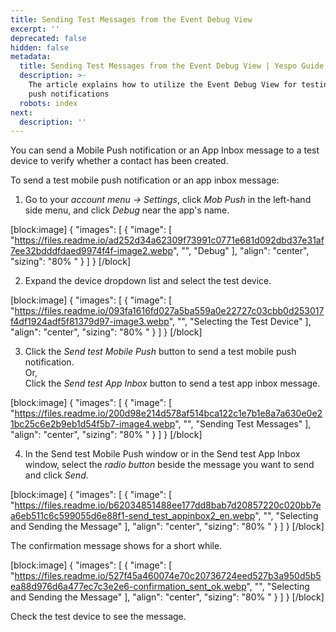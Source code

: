 ```yaml
---
title: Sending Test Messages from the Event Debug View
excerpt: ''
deprecated: false
hidden: false
metadata:
  title: Sending Test Messages from the Event Debug View | Yespo Guide
  description: >-
    The article explains how to utilize the Event Debug View for testing mobile
    push notifications
  robots: index
next:
  description: ''
---
```

You can send a Mobile Push notification or an App Inbox message to a test device to verify whether a contact has been created.

To send a test mobile push notification or an app inbox message:

1. Go to your _account menu → Settings_, click _Mob Push_ in the left-hand side menu, and click _Debug_ near the app's name.

[block:image]
{
  "images": [
    {
      "image": [
        "https://files.readme.io/ad252d34a62309f73991c0771e681d092dbd37e31af7ee32bdddfdaed9974f4f-image2.webp",
        "",
        "Debug"
      ],
      "align": "center",
      "sizing": "80% "
    }
  ]
}
[/block]


2. Expand the device dropdown list and select the test device.

[block:image]
{
  "images": [
    {
      "image": [
        "https://files.readme.io/093fa1616fd027a5ba559a0e22727c03cbb0d253017f4df1924adf5f81379d97-image3.webp",
        "",
        "Selecting the Test Device"
      ],
      "align": "center",
      "sizing": "80% "
    }
  ]
}
[/block]


3. Click the _Send test Mobile Push_ button to send a test mobile push notification.   
   Or,  
   Click the _Send test App Inbox_ button to send a test app inbox message.

[block:image]
{
  "images": [
    {
      "image": [
        "https://files.readme.io/200d98e214d578af514bca122c1e7b1e8a7a630e0e21bc25c6e2b9eb1d54f5b7-image4.webp",
        "",
        "Sending Test Messages"
      ],
      "align": "center",
      "sizing": "80% "
    }
  ]
}
[/block]


4. In the Send test Mobile Push window or in the Send test App Inbox window, select the _radio button_ beside the message you want to send and click _Send_.

[block:image]
{
  "images": [
    {
      "image": [
        "https://files.readme.io/b62034851488ee177dd8bab7d20857220c020bb7ea6eb511c6c599055d6e88f1-send_test_appinbox2_en.webp",
        "",
        "Selecting and Sending the Message"
      ],
      "align": "center",
      "sizing": "80% "
    }
  ]
}
[/block]


The confirmation message shows for a short while.

[block:image]
{
  "images": [
    {
      "image": [
        "https://files.readme.io/527f45a460074e70c20736724eed527b3a950d5b5ea88d976d6a477ec7c3e2e6-confirmation_sent_ok.webp",
        "",
        "Selecting and Sending the Message"
      ],
      "align": "center",
      "sizing": "80% "
    }
  ]
}
[/block]


Check the test device to see the message.